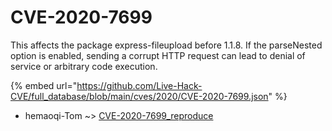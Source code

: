 # CVE-2020-7699

This affects the package express-fileupload before 1.1.8. If the parseNested option is enabled, sending a corrupt HTTP request can lead to denial of service or arbitrary code execution.

{% embed url="https://github.com/Live-Hack-CVE/full_database/blob/main/cves/2020/CVE-2020-7699.json" %}


* hemaoqi-Tom ~> [CVE-2020-7699_reproduce](https://zeste.alice-snow.ru/2020/database/cve-2020-7699/cve-2020-7699_reproduce-hemaoqi-tom)